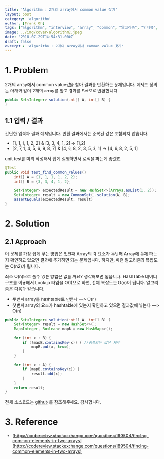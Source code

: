 ```yaml
---
title: 'Algorithm : 2개의 array에서 common value 찾기'
layout: post
category: 'algorithm'
author: [Frank Oh]
tags: ["algorithm", "interview", "array", "common", "알고리즘", "인터뷰", "면접", "코드면접", "배열", "공통값"]
image: ../img/cover-algorithm2.jpeg
date: '2018-07-29T14:54:31.000Z'
draft: false
excerpt : 'Algorithm : 2개의 array에서 common value 찾기'
---
```


# 1. Problem

2개의 array에서 common value값을 찾아 결과를 반환하는 문제입니다. 메서드 정의는 아래와 같이 2개의 array를 받고 결과를 Set으로 반환합니다.

```java
public Set<Integer> solution(int[] A, int[] B) {
}
```



## 1.1 입력 / 결과

간단한 입력과 결과 예제입니다. 반환 결과에서는 중복된 값은 포함되지 않습니다.

- [1, 1, 1, 1, 2, 2] & [3, 3, 4, 1, 2] -> [1,2]
- [2, 7, 1, 4, 5, 6, 9, 8, 7] & [4, 6, 8, 2, 3, 5, 3, 1] -> [4, 6, 8, 2, 5, 1]

unit test를 미리 작성해서 쉽게 실행하면서 로직을 짜는게 좋겠죠.

```java
@Test
public void test_find_common_values() 
    int[] A = {1, 1, 1, 1, 2, 2};
    int[] B = {3, 3, 4, 1, 2};

    Set<Integer> expectedResult = new HashSet<>(Arrays.asList(1, 2));
    Set<Integer> result = new CommonSet().solution(A, B);
    assertEquals(expectedResult, result);
}
```



# 2. Solution

## 2.1 Approach

이 문제를 가장 쉽게 푸는 방법은 첫번째 Array의 각 요소가 두번째 Array에 존재 하는지 확인하고 있으면 결과에 추가하면 되는 문제입니다. 하지만, 이런 알고리즘의 복잡도는 O(n2)가 됩니다.

최소 O(n)으로 풀수 있는 방법은 없을 까요? 생각해보면 쉽습니다. HashTable 데이터 구조를 이용해서 Lookup 타임을 O(1)으로 하면, 전체 복잡도는 O(n)이 됩니다.
알고리즘은 다음과 같습니다.

- 두번째 array를 hashtable로 만든다 —> O(n)
- 첫번째 array의 요소가 hashtable에 있는지 확인하고 있으면 결과값에 넣는다 —> O(n)

```java
public Set<Integer> solution(int[] A, int[] B) {
    Set<Integer> result = new HashSet<>();
    Map<Integer, Boolean> mapB = new HashMap<>();

    for (int x : B) {
        if (!mapB.containsKey(x)) { //중복되는 값은 제거
            mapB.put(x, true);
        }
    }

    for (int x : A) {
        if (mapB.containsKey(x)) {
            result.add(x);
        }
    }
    return result;
}
```

전체 소스코드는 [github](https://github.com/kenshin579/tutorials-interview-questions/blob/master/src/main/java/com/google/CommonSet.java) 를 참조해주세요.
감사합니다.

# 3. Reference

- [https://codereview.stackexchange.com/questions/189504/finding-common-elements-in-two-arrays](https://codereview.stackexchange.com/questions/189504/finding-common-elements-in-two-arrays)
